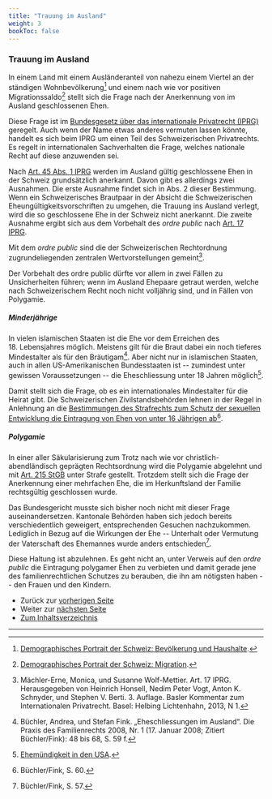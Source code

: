 ```yaml
---
title: "Trauung im Ausland"
weight: 3
bookToc: false
---
```


### Trauung im Ausland

In einem Land mit einem Ausländeranteil von nahezu einem Viertel an der
ständigen Wohnbevölkerung[^1] und einem nach wie vor positiven
Migrationssaldo[^2] stellt sich die Frage nach der Anerkennung von im
Ausland geschlossenen Ehen.

Diese Frage ist im [Bundesgesetz über das internationale Privatrecht
(IPRG)](https://www.fedlex.admin.ch/eli/cc/1988/1776_1776_1776/de) geregelt. Auch wenn der Name etwas anderes vermuten lassen
könnte, handelt es sich beim IPRG um einen Teil des Schweizerischen
Privatrechts. Es regelt in internationalen Sachverhalten die Frage,
welches nationale Recht auf diese anzuwenden sei.

Nach [Art. 45 Abs. 1 IPRG](https://www.fedlex.admin.ch/eli/cc/1988/1776_1776_1776/de#art_45) werden im Ausland gültig geschlossene Ehen in
der Schweiz grundsätzlich anerkannt. Davon gibt es allerdings zwei
Ausnahmen. Die erste Ausnahme findet sich in Abs. 2 dieser Bestimmung.
Wenn ein Schweizerisches Brautpaar in der Absicht die Schweizerischen
Eheungültigkeitsvorschriften zu umgehen, die Trauung ins Ausland
verlegt, wird die so geschlossene Ehe in der Schweiz nicht anerkannt.
Die zweite Ausnahme ergibt sich aus dem Vorbehalt des *ordre public*
nach [Art. 17 IPRG](https://www.fedlex.admin.ch/eli/cc/1988/1776_1776_1776/de#chap_1/sec_3/lvl_V).

Mit dem *ordre public* sind die der Schweizerischen Rechtordnung
zugrundeliegenden zentralen Wertvorstellungen gemeint[^3].

Der Vorbehalt des ordre public dürfte vor allem in zwei Fällen zu
Unsicherheiten führen; wenn im Ausland Ehepaare getraut werden, welche
nach Schweizerischem Recht noch nicht volljährig sind, und in Fällen von
Polygamie.

##### Minderjährige

In vielen islamischen Staaten ist die Ehe vor dem Erreichen des
18. Lebensjahres möglich. Meistens gilt für die Braut dabei ein noch
tieferes Mindestalter als für den Bräutigam[^4]. Aber nicht nur in
islamischen Staaten, auch in allen US-Amerikanischen Bundesstaaten ist
-- zumindest unter gewissen Voraussetzungen -- die Eheschliessung unter
18 Jahren möglich[^usa].

Damit stellt sich die Frage, ob es ein internationales Mindestalter für
die Heirat gibt. Die Schweizerischen Zivilstandsbehörden lehnen in der
Regel in Anlehnung an die [Bestimmungen des Strafrechts zum Schutz der
sexuellen Entwicklung die Eintragung von Ehen von unter 16 Jährigen
ab](https://www.fedlex.admin.ch/eli/cc/54/757_781_799/de#book_2/tit_5/lvl_1/lvl_d4e564)[^5].

##### Polygamie

In einer aller Säkularisierung zum Trotz nach wie vor
christlich-abendländisch geprägten Rechtsordnung wird die Polygamie
abgelehnt und mit [Art. 215 StGB](https://www.fedlex.admin.ch/eli/cc/54/757_781_799/de#art_215) unter Strafe gestellt. Trotzdem stellt
sich die Frage der Anerkennung einer mehrfachen Ehe, die im
Herkunftsland der Familie rechtsgültig geschlossen wurde.

Das Bundesgericht musste sich bisher noch nicht mit dieser Frage
auseinandersetzen. Kantonale Behörden haben sich jedoch bereits
verschiedentlich geweigert, entsprechenden Gesuchen nachzukommen.
Lediglich in Bezug auf die Wirkungen der Ehe -- Unterhalt oder Vermutung
der Vaterschaft des Ehemannes wurde anders entschieden[^6].

Diese Haltung ist abzulehnen. Es geht nicht an, unter Verweis auf den
*ordre public* die Eintragung polygamer Ehen zu verbieten und damit
gerade jene des familienrechtlichen Schutzes zu berauben, die ihn am
nötigsten haben -- den Frauen und den Kindern.

* Zurück zur [vorherigen Seite](eheschliessung)
* Weiter zur [nächsten Seite](eheliche_gemeinschaft)
* [Zum Inhaltsverzeichnis](../index)

---


[^1]: [Demographisches Portrait der Schweiz: Bevölkerung und Haushalte](https://www.swissstats.bfs.admin.ch/collection/ch.admin.bfs.swissstat.de.issue22014792000/article/issue22014792000-04).

[^2]: [Demographisches Portrait der Schweiz: Migration](https://www.swissstats.bfs.admin.ch/collection/ch.admin.bfs.swissstat.de.issue22014792000/article/issue22014792000-09).

[^3]: Mächler-Erne, Monica, und Susanne Wolf-Mettier. Art. 17 IPRG. Herausgegeben von Heinrich Honsell, Nedim Peter Vogt, Anton K. Schnyder, und Stephen V. Berti. 3. Auflage. Basler Kommentar zum Internationalen Privatrecht. Basel: Helbing Lichtenhahn, 2013, N 1.

[^4]: Büchler, Andrea, und Stefan Fink. „Eheschliessungen im Ausland“.
    Die Praxis des Familienrechts 2008, Nr. 1 (17. Januar 2008; Zitiert Büchler/Fink): 48
    bis 68, S. 59 f.

[^5]: Büchler/Fink, S. 60.

[^6]: Büchler/Fink, S. 57.

[^usa]: [Ehemündigkeit in den USA](https://de.wikipedia.org/wiki/Ehem%C3%BCndigkeit_in_den_USA).